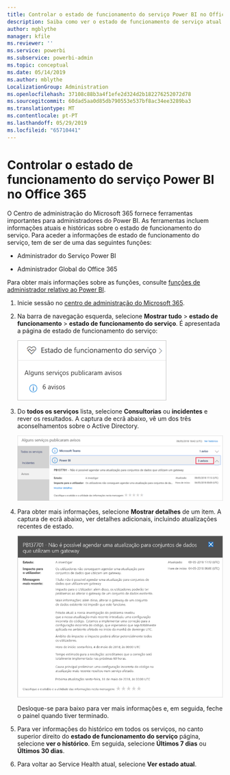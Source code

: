 ```yaml
---
title: Controlar o estado de funcionamento do serviço Power BI no Office 365
description: Saiba como ver o estado de funcionamento de serviço atual e histórico no centro de administração do Microsoft 365.
author: mgblythe
manager: kfile
ms.reviewer: ''
ms.service: powerbi
ms.subservice: powerbi-admin
ms.topic: conceptual
ms.date: 05/14/2019
ms.author: mblythe
LocalizationGroup: Administration
ms.openlocfilehash: 37108c88b3a4f1efe2d324d2b182276252072d78
ms.sourcegitcommit: 60dad5aa0d85db790553e537bf8ac34ee3289ba3
ms.translationtype: MT
ms.contentlocale: pt-PT
ms.lasthandoff: 05/29/2019
ms.locfileid: "65710441"
---
```

# <a name="track-power-bi-service-health-in-office-365"></a>Controlar o estado de funcionamento do serviço Power BI no Office 365

O Centro de administração do Microsoft 365 fornece ferramentas importantes para administradores do Power BI. As ferramentas incluem informações atuais e históricas sobre o estado de funcionamento do serviço. Para aceder a informações de estado de funcionamento do serviço, tem de ser de uma das seguintes funções:

* Administrador do Serviço Power BI

* Administrador Global do Office 365

Para obter mais informações sobre as funções, consulte [funções de administrador relativo ao Power BI](service-admin-administering-power-bi-in-your-organization.md#administrator-roles-related-to-power-bi).

1. Inicie sessão no [centro de administração do Microsoft 365](https://portal.office.com/adminportal).

1. Na barra de navegação esquerda, selecione **Mostrar tudo** > **estado de funcionamento** > **estado de funcionamento do serviço**. É apresentada a página de estado de funcionamento do serviço:

    ![Captura de ecrã do Centro de administração do Microsoft 365 com as opções de estado de funcionamento de estado de funcionamento e o serviço chamado.](media/service-admin-health/service-health-tile.png)

1. Do **todos os serviços** lista, selecione **Consultorias** ou **incidentes** e rever os resultados. A captura de ecrã abaixo, vê um dos três aconselhamentos sobre o Active Directory.

    ![Captura de ecrã da página de estado de funcionamento do serviço com as consultorias de três para Power BI e a opção de detalhes de Show chamado.](media/service-admin-health/active-advisories.png)

1. Para obter mais informações, selecione **Mostrar detalhes** de um item. A captura de ecrã abaixo, ver detalhes adicionais, incluindo atualizações recentes de estado.

    ![Captura de ecrã de consultadoria detalhes.](media/service-admin-health/advisory-details.png)

    Desloque-se para baixo para ver mais informações e, em seguida, feche o painel quando tiver terminado.

1. Para ver informações do histórico em todos os serviços, no canto superior direito do **estado de funcionamento do serviço** página, selecione **ver o histórico**. Em seguida, selecione **Últimos 7 dias** ou **Últimos 30 dias**. 

1. Para voltar ao Service Health atual, selecione **Ver estado atual**.